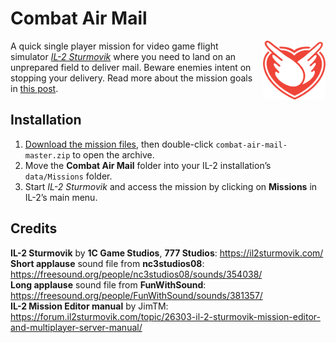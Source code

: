 # Combat Air Mail  

<img style="float:right; margin:0 0 10px 10px;" src="Combat-Air-Mail-Logo.png" alt="Combat Air Mail logo." width="100">

A quick single player mission for video game flight simulator *[IL-2 Sturmovik][i]* where you need to land on an unprepared field to deliver mail. Beware enemies intent on stopping your delivery. Read more about the mission goals in [this post][m].

[i]: https://il2sturmovik.com/
[m]:https://hypertexthero.com/combat-air-mail/
[h]:https://hypertexthero.com/

## Installation

1. [Download the mission files](https://github.com/hypertexthero/combat-air-mail/archive/master.zip), then double-click `combat-air-mail-master.zip` to open the archive.
2. Move the **Combat Air Mail** folder into your IL-2 installation’s `data/Missions` folder.
3. Start *IL-2 Sturmovik* and access the mission by clicking on **Missions** in IL-2’s main menu.

## Credits

**IL-2 Sturmovik** by **1C Game Studios**, **777 Studios**: <https://il2sturmovik.com/>  
**Short applause** sound file from **nc3studios08**: <https://freesound.org/people/nc3studios08/sounds/354038/>  
**Long applause** sound file from **FunWithSound**: <https://freesound.org/people/FunWithSound/sounds/381357/>  
**IL-2 Mission Editor manual** by JimTM: <https://forum.il2sturmovik.com/topic/26303-il-2-sturmovik-mission-editor-and-multiplayer-server-manual/>